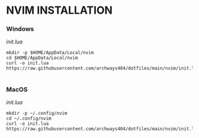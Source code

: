 # NVIM INSTALLATION

### Windows

*init.lua*
```
mkdir -p $HOME/AppData/Local/nvim
cd $HOME/AppData/Local/nvim
curl -o init.lua https://raw.githubusercontent.com/archways404/dotfiles/main/nvim/init.lua
```

#

### MacOS

*init.lua*
```
mkdir -p ~/.config/nvim
cd ~/.config/nvim
curl -o init.lua https://raw.githubusercontent.com/archways404/dotfiles/main/nvim/init.lua
```


